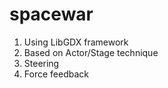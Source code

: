 # spacewar
1. Using LibGDX framework
2. Based on Actor/Stage technique
3. Steering
4. Force feedback 
